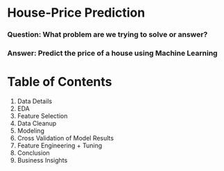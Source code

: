# House-Price Prediction
### Question: What problem are we trying to solve or answer?
### Answer: Predict the price of a house using Machine Learning

# Table of Contents
   1. Data Details
   2. EDA
   3. Feature Selection
   4. Data Cleanup
   5. Modeling
   6. Cross Validation of Model Results
   7. Feature Engineering + Tuning
   8. Conclusion
   9. Business Insights



